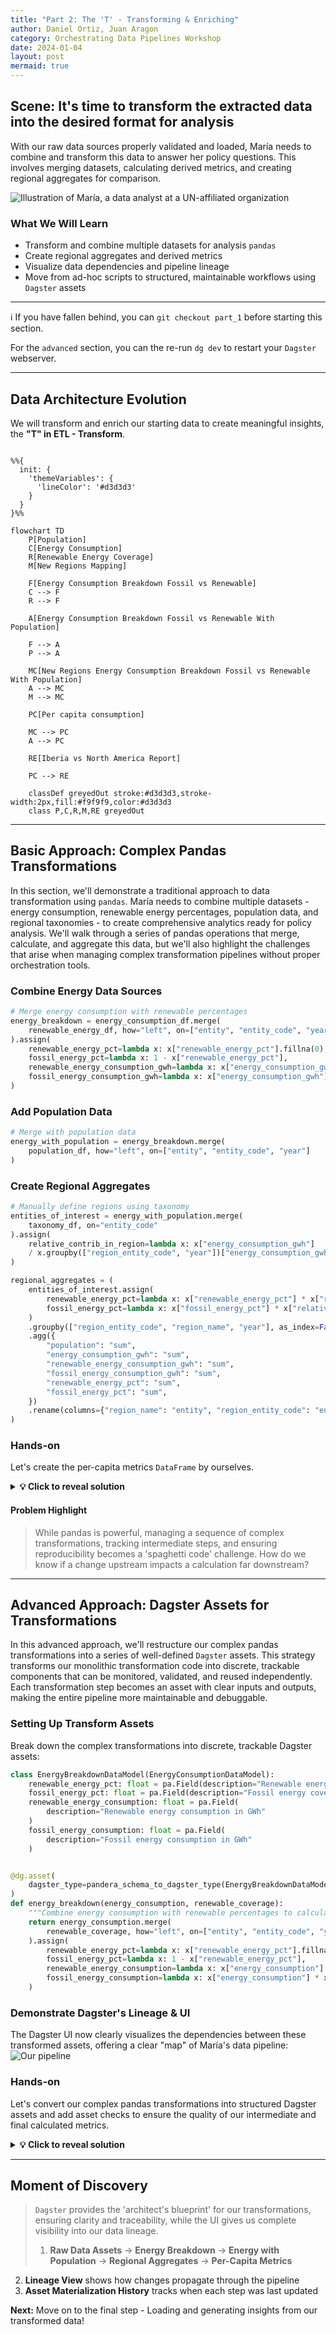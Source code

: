 ```yaml
---
title: "Part 2: The 'T' - Transforming & Enriching"
author: Daniel Ortiz, Juan Aragon
category: Orchestrating Data Pipelines Workshop
date: 2024-01-04
layout: post
mermaid: true
---
```


## Scene: It's time to transform the extracted data into the desired format for analysis

With our raw data sources properly validated and loaded, María needs to combine and transform this data to answer her policy questions. This involves merging datasets, calculating derived metrics, and creating regional aggregates for comparison.

![Illustration of María, a data analyst at a UN-affiliated organization](../../assets/maria-part-2.png)

### What We Will Learn

- Transform and combine multiple datasets for analysis `pandas`
- Create regional aggregates and derived metrics
- Visualize data dependencies and pipeline lineage
- Move from ad-hoc scripts to structured, maintainable workflows using `Dagster` assets

---

ℹ️ If you have fallen behind, you can `git checkout part_1` before starting this section.

For the `advanced` section, you can the re-run `dg dev` to restart your `Dagster` webserver.

---

## Data Architecture Evolution

We will transform and enrich our starting data to create meaningful insights, the **"T" in ETL - Transform**.

```mermaid

%%{
  init: {
    'themeVariables': {
      'lineColor': '#d3d3d3'
    }
  }
}%%

flowchart TD
    P[Population]
    C[Energy Consumption]
    R[Renewable Energy Coverage]
    M[New Regions Mapping]

    F[Energy Consumption Breakdown Fossil vs Renewable]
    C --> F
    R --> F

    A[Energy Consumption Breakdown Fossil vs Renewable With Population]

    F --> A
    P --> A

    MC[New Regions Energy Consumption Breakdown Fossil vs Renewable With Population]
    A --> MC
    M --> MC

    PC[Per capita consumption]

    MC --> PC
    A --> PC

    RE[Iberia vs North America Report]

    PC --> RE

    classDef greyedOut stroke:#d3d3d3,stroke-width:2px,fill:#f9f9f9,color:#d3d3d3
    class P,C,R,M,RE greyedOut
```

---

## Basic Approach: Complex Pandas Transformations

In this section, we'll demonstrate a traditional approach to data transformation using `pandas`. María needs to combine multiple datasets - energy consumption, renewable energy percentages, population data, and regional taxonomies - to create comprehensive analytics ready for policy analysis. We'll walk through a series of pandas operations that merge, calculate, and aggregate this data, but we'll also highlight the challenges that arise when managing complex transformation pipelines without proper orchestration tools.

### Combine Energy Data Sources

```python
# Merge energy consumption with renewable percentages
energy_breakdown = energy_consumption_df.merge(
    renewable_energy_df, how="left", on=["entity", "entity_code", "year"]
).assign(
    renewable_energy_pct=lambda x: x["renewable_energy_pct"].fillna(0),
    fossil_energy_pct=lambda x: 1 - x["renewable_energy_pct"],
    renewable_energy_consumption_gwh=lambda x: x["energy_consumption_gwh"] * x["renewable_energy_pct"],
    fossil_energy_consumption_gwh=lambda x: x["energy_consumption_gwh"] * x["fossil_energy_pct"],
)
```

### Add Population Data

```python
# Merge with population data
energy_with_population = energy_breakdown.merge(
    population_df, how="left", on=["entity", "entity_code", "year"]
)
```

### Create Regional Aggregates

```python
# Manually define regions using taxonomy
entities_of_interest = energy_with_population.merge(
    taxonomy_df, on="entity_code"
).assign(
    relative_contrib_in_region=lambda x: x["energy_consumption_gwh"]
    / x.groupby(["region_entity_code", "year"])["energy_consumption_gwh"].transform("sum")
)

regional_aggregates = (
    entities_of_interest.assign(
        renewable_energy_pct=lambda x: x["renewable_energy_pct"] * x["relative_contrib_in_region"],
        fossil_energy_pct=lambda x: x["fossil_energy_pct"] * x["relative_contrib_in_region"],
    )
    .groupby(["region_entity_code", "region_name", "year"], as_index=False)
    .agg({
        "population": "sum",
        "energy_consumption_gwh": "sum",
        "renewable_energy_consumption_gwh": "sum",
        "fossil_energy_consumption_gwh": "sum",
        "renewable_energy_pct": "sum",
        "fossil_energy_pct": "sum",
    })
    .rename(columns={"region_name": "entity", "region_entity_code": "entity_code"})
)
```

### Hands-on

Let's create the per-capita metrics `DataFrame` by ourselves.

<details markdown="1">
<summary><strong>💡 Click to reveal solution</strong></summary>

```python
# Calculate per-capita consumption
per_capita_consumption = pd.concat([regional_aggregates, energy_with_population]).assign(
    energy_consumption_per_capita_gwh=lambda x: x["energy_consumption_gwh"] / x["population"],
    renewable_energy_per_capita_gwh=lambda x: x["renewable_energy_consumption_gwh"] / x["population"],
    fossil_energy_per_capita_gwh=lambda x: x["fossil_energy_consumption_gwh"] / x["population"],
)
```

</details>

#### Problem Highlight

> While pandas is powerful, managing a sequence of complex transformations, tracking intermediate steps, and ensuring reproducibility becomes a 'spaghetti code' challenge. How do we know if a change upstream impacts a calculation far downstream?

---

## Advanced Approach: Dagster Assets for Transformations

In this advanced approach, we'll restructure our complex pandas transformations into a series of well-defined `Dagster` assets. This strategy transforms our monolithic transformation code into discrete, trackable components that can be monitored, validated, and reused independently. Each transformation step becomes an asset with clear inputs and outputs, making the entire pipeline more maintainable and debuggable.

### Setting Up Transform Assets

Break down the complex transformations into discrete, trackable Dagster assets:

```python
class EnergyBreakdownDataModel(EnergyConsumptionDataModel):
    renewable_energy_pct: float = pa.Field(description="Renewable energy coverage in %")
    fossil_energy_pct: float = pa.Field(description="Fossil energy coverage in %")
    renewable_energy_consumption: float = pa.Field(
        description="Renewable energy consumption in GWh"
    )
    fossil_energy_consumption: float = pa.Field(
        description="Fossil energy consumption in GWh"
    )


@dg.asset(
    dagster_type=pandera_schema_to_dagster_type(EnergyBreakdownDataModel.to_schema())
)
def energy_breakdown(energy_consumption, renewable_coverage):
    """Combine energy consumption with renewable percentages to calculate fossil vs renewable breakdown"""
    return energy_consumption.merge(
        renewable_coverage, how="left", on=["entity", "entity_code", "year"]
    ).assign(
        renewable_energy_pct=lambda x: x["renewable_energy_pct"].fillna(0),
        fossil_energy_pct=lambda x: 1 - x["renewable_energy_pct"],
        renewable_energy_consumption=lambda x: x["energy_consumption"] * x["renewable_energy_pct"],
        fossil_energy_consumption=lambda x: x["energy_consumption"] * x["fossil_energy_pct"],
    )
```

### Demonstrate Dagster's Lineage & UI

The Dagster UI now clearly visualizes the dependencies between these transformed assets, offering a clear "map" of María's data pipeline:
![Our pipeline](../../assets/final-pipeline.png)

### Hands-on

Let's convert our complex pandas transformations into structured Dagster assets and add asset checks to ensure the quality of our intermediate and final calculated metrics.

<details markdown="1">
<summary><strong>💡 Click to reveal solution</strong></summary>


```python

@dg.asset(
    dagster_type=pandera_schema_to_dagster_type(EnergyBreakdownDataModel.to_schema())
)
def energy_breakdown(energy_consumption, renewable_coverage):
    """Combine energy consumption with renewable percentages to calculate fossil vs renewable breakdown"""
    return energy_consumption.merge(
        renewable_coverage, how="left", on=["entity", "entity_code", "year"]
    ).assign(
        renewable_energy_pct=lambda x: x["renewable_energy_pct"].fillna(0),
        fossil_energy_pct=lambda x: 1 - x["renewable_energy_pct"],
        renewable_energy_consumption=lambda x: x["energy_consumption"]
        * x["renewable_energy_pct"],
        fossil_energy_consumption=lambda x: x["energy_consumption"]
        * x["fossil_energy_pct"],
    )


@dg.asset(
    dagster_type=pandera_schema_to_dagster_type(
        EnergyBreakdownWithPopulationDataModel.to_schema()
    )
)
def energy_breakdown_with_population(energy_breakdown, population):
    """Combine energy breakdown with population data"""
    return energy_breakdown.merge(
        population, how="left", on=["entity", "entity_code", "year"]
    ).astype({"population": "Int64"})


@dg.asset(
    dagster_type=get_dagster_type(
        EnergyBreakdownWithPopulationDataModel, "energy_breakdown_with_new_regions"
    )
)
def energy_breakdown_with_new_regions(
    energy_breakdown_with_population, regional_grouping
):
    """Combine energy breakdown with new regional data"""
    entities_of_interest = energy_breakdown_with_population.merge(
        regional_grouping, on="entity_code"
    )

    return (
        entities_of_interest.groupby(
            [
                "region_entity_code",
                "region_name",
                "year",
            ],
            as_index=False,
        )
        .agg(
            {
                "population": "sum",
                "energy_consumption": "sum",
                "renewable_energy_consumption": "sum",
                "fossil_energy_consumption": "sum",
            }
        )
        .assign(
            renewable_energy_pct=lambda x: x["renewable_energy_consumption"]
            / x["energy_consumption"],
            fossil_energy_pct=lambda x: x["fossil_energy_consumption"]
            / x["energy_consumption"],
        )
        .rename(columns={"region_name": "entity", "region_entity_code": "entity_code"})
    )


@dg.asset(dagster_type=get_dagster_type(EnergyBreakdownPerCapitaDataModel))
def energy_breakdown_per_capita(
    energy_breakdown_with_population, energy_breakdown_with_new_regions
):
    """Compute per-capita energy consumption metrics"""
    all_breakdowns = pd.concat(
        [energy_breakdown_with_population, energy_breakdown_with_new_regions]
    )
    return all_breakdowns.assign(
        energy_consumption_per_capita=lambda x: x["energy_consumption"]
        / x["population"],
        renewable_energy_per_capita=lambda x: x["renewable_energy_consumption"]
        / x["population"],
        fossil_energy_per_capita=lambda x: x["fossil_energy_consumption"]
        / x["population"],
    )

```

</details>

---

## Moment of Discovery

> `Dagster` provides the 'architect's blueprint' for our transformations, ensuring clarity and traceability, while the UI gives us complete visibility into our data lineage.
> 1. **Raw Data Assets** → **Energy Breakdown** → **Energy with Population** → **Regional Aggregates** → **Per-Capita Metrics**
2. **Lineage View** shows how changes propagate through the pipeline
3. **Asset Materialization History** tracks when each step was last updated

**Next:** Move on to the final step - Loading and generating insights from our transformed data!
